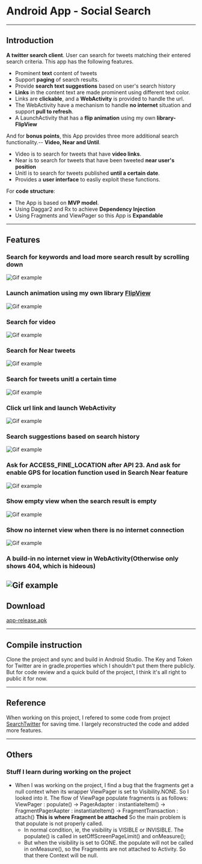# Android App - Social Search
-----------------------------------------------------------------------
## Introduction

**A twitter search client**. User can search for tweets matching their entered search criteria. This app has the following features.
* Prominent **text** content of tweets
* Support **paging** of search results. 
* Provide **search text suggestions** based on user's search history
* **Links** in the content text are made prominent using different text color. 
* Links are **clickable**, and a **WebActivity** is provided to handle the url. 
* The WebActivity have a mechanism to handle **no internet** situation and support **pull to refresh**.
* A LaunchActivity that has a **flip animation** using my own **library-FlipView**

And for **bonus points**, this App provides three more additional search functionality.-- **Video, Near and Until**.
* Video is to search for tweets that have **video links**. 
* Near is to search for tweets that have been tweeted **near user's position**
* Unitl is to search for tweets published **until a certain date**.
* Provides a **user interface** to easliy exploit these functions.

For **code structure**:
* The App is based on **MVP model**.
* Using Daggar2 and Rx to achieve **Dependency Injection**
* Using Fragments and ViewPager so this App is **Expandable**
--------------------------------------------------------------
## Features
### Search for keywords and load more search result by scrolling down

![Gif example](https://github.com/fredliao123/SocialSearcher/blob/master/gif/normal_search.gif)

### Launch animation using my own library [FlipView](https://github.com/fredliao123/FlipView)

![Gif example](https://github.com/fredliao123/SocialSearcher/blob/master/gif/launchactivity.gif)

### Search for video

![Gif example](https://github.com/fredliao123/SocialSearcher/blob/master/gif/search_for_video.gif)

### Search for Near tweets

![Gif example](https://github.com/fredliao123/SocialSearcher/blob/master/gif/search_near.gif)

### Search for tweets unitl a certain time

![Gif example](https://github.com/fredliao123/SocialSearcher/blob/master/gif/sarch_for_time.gif)

### Click url link and launch WebActivity

![Gif example](https://github.com/fredliao123/SocialSearcher/blob/master/gif/click_web.gif)

### Search suggestions based on search history

![Gif example](https://github.com/fredliao123/SocialSearcher/blob/master/gif/suggestion.gif)

### Ask for ACCESS_FINE_LOCATION after API 23. And ask for enable GPS for location function used in Search Near feature

![Gif example](https://github.com/fredliao123/SocialSearcher/blob/master/gif/ask_for_permission.gif.gif)

### Show empty view when the search result is empty

![Gif example](https://github.com/fredliao123/SocialSearcher/blob/master/gif/empty_view.gif)

### Show no internet view when there is no internet connection

![Gif example](https://github.com/fredliao123/SocialSearcher/blob/master/gif/no_net.gif)

### A build-in no internet view in WebActivity(Otherwise only shows 404, which is hideous)

![Gif example](https://github.com/fredliao123/SocialSearcher/blob/master/gif/web_empty.gif)
-------------------------------------------------------------------------------------------------
## Download 
[app-release.apk](https://github.com/fredliao123/SocialSearcher/blob/master/app_release/app-release.apk)


-------------------------------------------------------------------------------------------------
## Compile instruction
Clone the project and sync and build in Android Studio. The Key and Token for Twitter are in gradle.properties which I shouldn't put them there publicly. But for code review and a quick build of the project, I think it's all right to public it for now.

-------------------------------------------------------------------------------------------
## Reference
When working on this project, I refered to some code from project [SearchTwitter](https://github.com/pwittchen/SearchTwitter) for saving time. 
I largely reconstructed the code and added more features.

-----------------------------------------------------------------------------------------
## Others
### Stuff I learn during working on the project
* When I was working on the project, I find a bug that the fragments get a null context when its wrapper ViewPager is set to Visibility.NONE. So I looked into it. The flow of ViewPage populate fragments is as follows:
ViewPager : populate() ->
PagerAdapter : instantiateItem() ->
FragmentPagerAapter : instantiateItem() ->
FragmentTransaction : attach()    **This is where Fragment be attached**
So the main problem is that populate is not properly called.
  - In normal condition, ie, the visibility is VISIBLE or INVISIBLE. The populate() is called in setOffScreenPageLimit() and onMeasure(); 
  - But when the visibility is set to GONE. the populate will not be called in onMeasure(), so the Fragments are not attached to Activity. So that there Context will be null.


